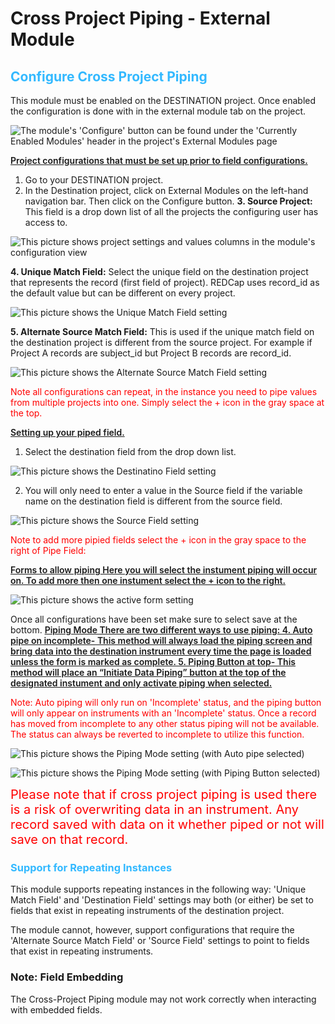 

# Cross Project Piping - External Module
<h2 style='color: #33B9FF;'>Configure Cross Project Piping</h2>
This module must be enabled on the DESTINATION project. Once enabled the configuration is done with in the
external module tab on the project.

![The module's 'Configure' button can be found under the 'Currently Enabled Modules' header in the project's External Modules page](/docs/readme_img_1.png)

<span style='font-weight: 600; text-decoration: underline;'>Project configurations that must be set up prior to field configurations.<span>
1. Go to your DESTINATION project.
2. In the Destination project, click on External Modules on the left-hand navigation bar. Then click on the
Configure button.
**3. Source Project:**
This field is a drop down list of all the projects the configuring user has access to.

![This picture shows project settings and values columns in the module's configuration view](/docs/readme_img_2.png)

**4. Unique Match Field:**
Select the unique field on the destination project that represents the record (first field of project). REDCap
uses record_id as the default value but can be different on every project.

![This picture shows the Unique Match Field setting](/docs/readme_img_3.png)

**5. Alternate Source Match Field:**
This is used if the unique match field on the destination project is different from the source project. For
example if Project A records are subject_id but Project B records are record_id.

![This picture shows the Alternate Source Match Field setting](/docs/readme_img_4.png)

<span style='color: #ff0000;'>Note all configurations can repeat, in the instance you need to pipe values from multiple projects into one. Simply select the + icon in the gray space at the top.</span>

<span style='font-weight: 600; text-decoration: underline;'>Setting up your piped field.<span>
1. Select the destination field from the drop down list.

![This picture shows the Destinatino Field setting](/docs/readme_img_5.png)

2. You will only need to enter a value in the Source field if the variable name on the destination field is
different from the source field.

![This picture shows the Source Field setting](/docs/readme_img_6.png)

<span style='color: #ff0000;'>Note to add more pipied fields select the + icon in the gray space to the right of Pipe Field:</span>

<span style='font-weight: 600; text-decoration: underline;'>Forms to allow piping<span>
Here you will select the instument piping will occur on. To add more then one instument select the + icon to the
right.

![This picture shows the active form setting](/docs/readme_img_7.png)

Once all configurations have been set make sure to select save at the bottom.
<span style='font-weight: 600; text-decoration: underline;'>Piping Mode<span>
There are two different ways to use piping:
4. Auto pipe on incomplete- This method will always load the piping screen and bring data into the
destination instrument every time the page is loaded unless the form is marked as complete.
5. Piping Button at top- This method will place an “Initiate Data Piping” button at the top of the
designated instument and only activate piping when selected.

<span style='color: #ff0000;'>Note: Auto piping will only run on 'Incomplete' status, and the piping button will only appear on instruments with an 'Incomplete' status. Once a record has moved from incomplete to any other status piping will not be available.
The status can always be reverted to incomplete to utilize this function.</span>

![This picture shows the Piping Mode setting (with Auto pipe selected)](/docs/readme_img_8.png)

![This picture shows the Piping Mode setting (with Piping Button selected)](/docs/readme_img_9.png)

<span style='color: #ff0000; font-size: 1.25rem;'>Please note that if cross project piping is used there is a risk of overwriting data
in an instrument. Any record saved with data on it whether piped or not will save on that record.</span>

<h3 style='color: #33B9FF;'>Support for Repeating Instances</h3>
This module supports repeating instances in the following way:
'Unique Match Field' and 'Destination Field' settings may both (or either) be set to fields that exist in repeating instruments of the destination project.

The module cannot, however, support configurations that require the 'Alternate Source Match Field' or 'Source Field' settings to point to fields that exist in repeating instruments.

### Note: Field Embedding
The Cross-Project Piping module may not work correctly when interacting with embedded fields.
